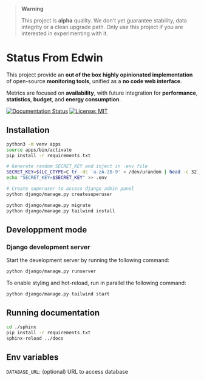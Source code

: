 > **Warning**  
> 
> This project is **alpha** quality. We don't yet guarantee stability, data integrity or a clean upgrade path. Only use this project if you are interested in experimenting with it.

# Status From Edwin

This project provide an **out of the box** **highly opinionated implementation** of open-source **monitoring tools**, unified as a **no code web interface**.

Metrics are focused on **availability**, with future integration for **performance**, **statistics**, **budget**, and **energy consumption**.

[![Documentation Status](https://readthedocs.org/projects/fromedwin-monitor/badge/?version=latest)](https://fromedwin-monitor.readthedocs.io/en/latest/?badge=latest) [![License: MIT](https://img.shields.io/badge/License-MIT-green.svg)](https://github.com/fromedwin/monitor/blob/main/LICENSE)

## Installation

```bash
python3 -m venv apps
source apps/bin/activate
pip install -r requirements.txt

# Generate random SECRET_KEY and inject in .env file
SECRET_KEY=$(LC_CTYPE=C tr -dc 'a-zA-Z0-9' < /dev/urandom | head -c 32)
echo "SECRET_KEY=$SECRET_KEY" >> .env

# Create superuser to access django admin panel
python django/manage.py createsuperuser

python django/manage.py migrate
python django/manage.py tailwind install
```

## Developpment mode

### Django development server

Start the development server by running the following command:

```bash
python django/manage.py runserver
```

To enable styling and hot-reload, run in parallel the following command:

```bash
python django/manage.py tailwind start
```

## Running documentation

```bash
cd ./sphinx
pip install -r requirements.txt
sphinx-reload ../docs
```

## Env variables

`DATABASE_URL`: (optional) URL to access database
